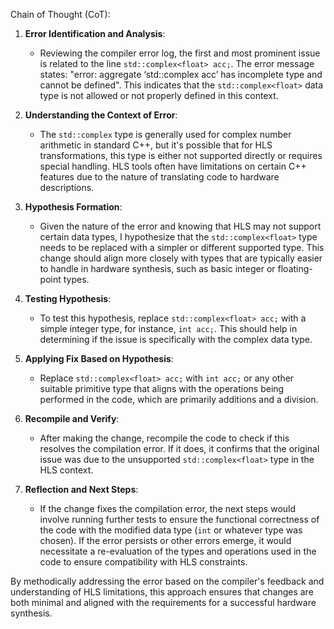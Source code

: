 Chain of Thought (CoT):

1. **Error Identification and Analysis**:
   - Reviewing the compiler error log, the first and most prominent issue is related to the line `std::complex<float> acc;`. The error message states: "error: aggregate ‘std::complex<float> acc’ has incomplete type and cannot be defined". This indicates that the `std::complex<float>` data type is not allowed or not properly defined in this context.

2. **Understanding the Context of Error**:
   - The `std::complex` type is generally used for complex number arithmetic in standard C++, but it's possible that for HLS transformations, this type is either not supported directly or requires special handling. HLS tools often have limitations on certain C++ features due to the nature of translating code to hardware descriptions.

3. **Hypothesis Formation**:
   - Given the nature of the error and knowing that HLS may not support certain data types, I hypothesize that the `std::complex<float>` type needs to be replaced with a simpler or different supported type. This change should align more closely with types that are typically easier to handle in hardware synthesis, such as basic integer or floating-point types.

4. **Testing Hypothesis**:
   - To test this hypothesis, replace `std::complex<float> acc;` with a simple integer type, for instance, `int acc;`. This should help in determining if the issue is specifically with the complex data type.

5. **Applying Fix Based on Hypothesis**:
   - Replace `std::complex<float> acc;` with `int acc;` or any other suitable primitive type that aligns with the operations being performed in the code, which are primarily additions and a division.

6. **Recompile and Verify**:
   - After making the change, recompile the code to check if this resolves the compilation error. If it does, it confirms that the original issue was due to the unsupported `std::complex<float>` type in the HLS context.

7. **Reflection and Next Steps**:
   - If the change fixes the compilation error, the next steps would involve running further tests to ensure the functional correctness of the code with the modified data type (`int` or whatever type was chosen). If the error persists or other errors emerge, it would necessitate a re-evaluation of the types and operations used in the code to ensure compatibility with HLS constraints.

By methodically addressing the error based on the compiler's feedback and understanding of HLS limitations, this approach ensures that changes are both minimal and aligned with the requirements for a successful hardware synthesis.